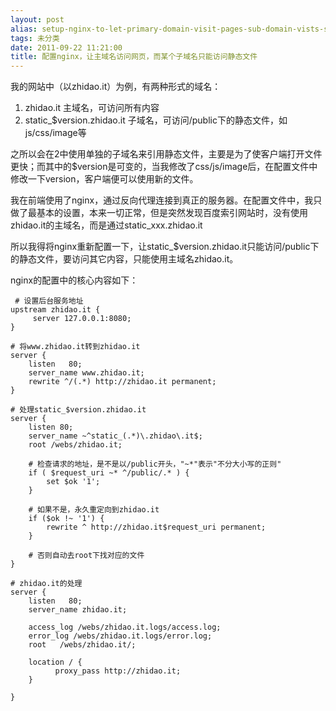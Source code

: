 ```yaml
---
layout: post
alias: setup-nginx-to-let-primary-domain-visit-pages-sub-domain-vists-static-files
tags: 未分类
date: 2011-09-22 11:21:00
title: 配置nginx，让主域名访问网页，而某个子域名只能访问静态文件
---
```


我的网站中（以zhidao.it）为例，有两种形式的域名：

1.  zhidao.it 主域名，可访问所有内容
2.  static_$version.zhidao.it 子域名，可访问/public下的静态文件，如js/css/image等

之所以会在2中使用单独的子域名来引用静态文件，主要是为了使客户端打开文件更快；而其中的$version是可变的，当我修改了css/js/image后，在配置文件中修改一下version，客户端便可以使用新的文件。

我在前端使用了nginx，通过反向代理连接到真正的服务器。在配置文件中，我只做了最基本的设置，本来一切正常，但是突然发现百度索引网站时，没有使用zhidao.it的主域名，而是通过static_xxx.zhidao.it

所以我得将nginx重新配置一下，让static_$version.zhidao.it只能访问/public下的静态文件，要访问其它内容，只能使用主域名zhidao.it。

nginx的配置中的核心内容如下：

```
 # 设置后台服务地址
upstream zhidao.it {
     server 127.0.0.1:8080;
}

# 将www.zhidao.it转到zhidao.it
server {
    listen   80;
    server_name www.zhidao.it;
    rewrite ^/(.*) http://zhidao.it permanent;
}

# 处理static_$version.zhidao.it
server {
    listen 80;
    server_name ~^static_(.*)\.zhidao\.it$;
    root /webs/zhidao.it;

    # 检查请求的地址，是不是以/public开头，"~*"表示"不分大小写的正则"
    if ( $request_uri ~* ^/public/.* ) {
        set $ok '1';
    }

    # 如果不是，永久重定向到zhidao.it
    if ($ok !~ '1') {
        rewrite ^ http://zhidao.it$request_uri permanent;
    }

    # 否则自动去root下找对应的文件
}

# zhidao.it的处理
server {
    listen   80;
    server_name zhidao.it;

    access_log /webs/zhidao.it.logs/access.log;
    error_log /webs/zhidao.it.logs/error.log;
    root   /webs/zhidao.it/;

    location / {
          proxy_pass http://zhidao.it;
    }

}
```
